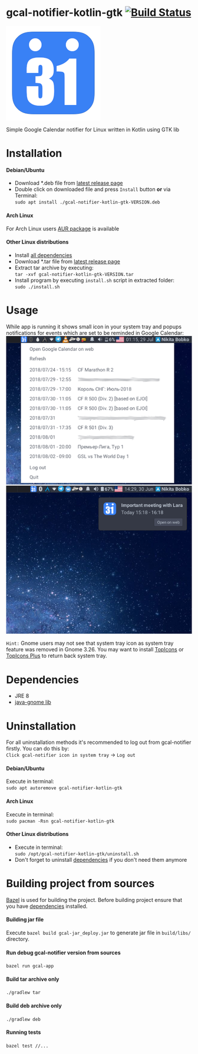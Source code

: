 # gcal-notifier-kotlin-gtk [![Build Status](https://github.com/nikitabobko/gcal-notifier-kotlin-gtk/actions/workflows/main.yaml/badge.svg?branch=master)](https://github.com/nikitabobko/gcal-notifier-kotlin-gtk/actions?query=branch%3Amaster)

![icon](src/main/kotlin/bobko/gcalnotifier/view/gtk/res/icon.png)

Simple Google Calendar notifier for Linux written in Kotlin using GTK lib  

# Installation

#### Debian/Ubuntu

* Download *.deb file from [latest release page](https://github.com/nikitabobko/gcal-notifier-kotlin-gtk/releases/latest)
* Double click on downloaded file and press `Install` button **or** via Terminal:  
`sudo apt install ./gcal-notifier-kotlin-gtk-VERSION.deb`


#### Arch Linux

For Arch Linux users [AUR package](https://aur.archlinux.org/packages/gcal-notifier-kotlin-gtk/) is available

#### Other Linux distributions
* Install [all dependencies](#dependencies)
* Download *.tar file from [latest release page](https://github.com/nikitabobko/gcal-notifier-kotlin-gtk/releases/latest)
* Extract tar archive by executing:  
`tar -xvf gcal-notifier-kotlin-gtk-VERSION.tar`
* Install program by executing `install.sh` script in extracted folder:  
`sudo ./install.sh`

# Usage
While app is running it shows small icon in your system tray and popups notifications for events which are set to be reminded in Google Calendar:  
![popup.png](.screenshots/popup.png)
![notif.png](.screenshots/notif.png)

`Hint:` Gnome users may not see that system tray icon as system tray feature was removed in Gnome 3.26. You may want to install
[TopIcons](https://extensions.gnome.org/extension/495/topicons/) or [TopIcons Plus](https://extensions.gnome.org/extension/1031/topicons/)
to return back system tray.

# Dependencies
* JRE 8
* [java-gnome lib](http://java-gnome.sourceforge.net/)

# Uninstallation

For all uninstallation methods it's recommended to log out from gcal-notifier firstly. You can do this by:  
 `Click gcal-notifier icon in system tray` -> `Log out`

#### Debian/Ubuntu

Execute in terminal:  
`sudo apt autoremove gcal-notifier-kotlin-gtk`

#### Arch Linux

Execute in terminal:  
`sudo pacman -Rsn gcal-notifier-kotlin-gtk`

#### Other Linux distributions

* Execute in terminal:  
  `sudo /opt/gcal-notifier-kotlin-gtk/uninstall.sh`
* Don't forget to uninstall [dependencies](#dependencies) if you don't need them anymore

# Building project from sources
[Bazel](https://bazel.build/) is used for building the project.
Before building project ensure that you have [dependencies](#dependencies) installed.

#### Building jar file
Execute `bazel build gcal-jar_deploy.jar` to generate jar file in `build/libs/` directory.

#### Run debug gcal-notifier version from sources
`bazel run gcal-app`

#### Build tar archive only
`./gradlew tar`

#### Build deb archive only
`./gradlew deb`

#### Running tests
`bazel test //...`
